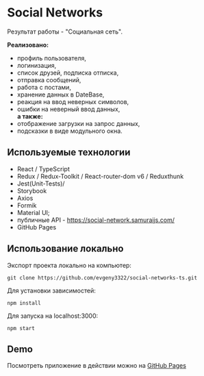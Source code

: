 # Social Networks

Результат работы - "Социальная сеть".

**Реализовано:**

- профиль пользователя,
- логинизация,
- список друзей, подписка отписка,
- отправка сообщений,
- работа с постами,
- хранение данных в DateBase,
- реакция на ввод неверных символов,
- ошибки на неверный ввод данных,<br>
  **а также:**
- отображение загрузки на запрос данных,
- подсказки в виде модульного окна.

## Используемые технологии
- React / TypeScript
- Redux / Redux-Toolkit / React-router-dom v6 / Reduxthunk
- Jest(Unit-Tests)/
- Storybook
- Axios
- Formik
- Material UI;
- публичные API - https://social-network.samuraijs.com/
- GitHub Pages

## Использование локально

Экспорт проекта локально на компьютер:

```
git clone https://github.com/evgeny3322/social-networks-ts.git
```

Для установки зависимостей:

```
npm install
```

Для запуска на localhost:3000:

```
npm start
```

## Demo

Посмотреть приложение в действии можно на [GitHub Pages](https://evgeny3322.github.io/social-networks-ts)
